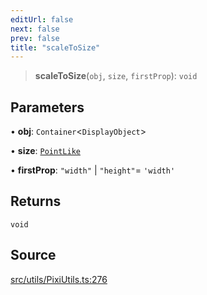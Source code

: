 ```yaml
---
editUrl: false
next: false
prev: false
title: "scaleToSize"
---
```


> **scaleToSize**(`obj`, `size`, `firstProp`): `void`

## Parameters

• **obj**: `Container`\<`DisplayObject`\>

• **size**: [`PointLike`](/api/type-aliases/pointlike/)

• **firstProp**: `"width"` \| `"height"`= `'width'`

## Returns

`void`

## Source

[src/utils/PixiUtils.ts:276](https://github.com/relishinc/dill-pixel/blob/c79d8e8552aaa0f13a29535c819ae67d025b4669/src/utils/PixiUtils.ts#L276)
